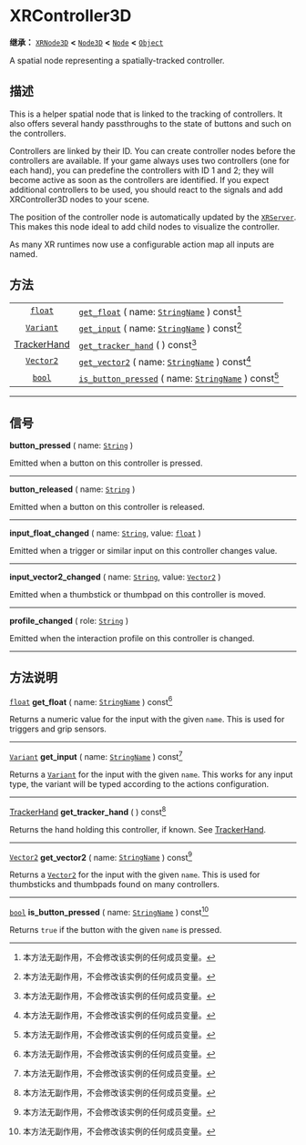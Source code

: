 <!-- ⚠ 请勿编辑本文件 ⚠ -->
<!-- 本文档使用脚本从 WeDot 引擎源码仓库生成。 -->
<!-- 生成脚本：https://github.com/WeDot-Engine/WeDot/tree/4.3/doc/tools/make_md.py； -->
<!-- 原文件：https://github.com/WeDot-Engine/WeDot/tree/4.3/doc/classes/XRController3D.xml。 -->

<div id="_class_xrcontroller3d"></div>

# XRController3D

**继承：** [`XRNode3D`](class_xrnode3d.md) **<** [`Node3D`](class_node3d.md) **<** [`Node`](class_node.md) **<** [`Object`](class_object.md)

A spatial node representing a spatially-tracked controller.

## 描述

This is a helper spatial node that is linked to the tracking of controllers. It also offers several handy passthroughs to the state of buttons and such on the controllers.

Controllers are linked by their ID. You can create controller nodes before the controllers are available. If your game always uses two controllers (one for each hand), you can predefine the controllers with ID 1 and 2; they will become active as soon as the controllers are identified. If you expect additional controllers to be used, you should react to the signals and add XRController3D nodes to your scene.

The position of the controller node is automatically updated by the [`XRServer`](class_xrserver.md). This makes this node ideal to add child nodes to visualize the controller.

As many XR runtimes now use a configurable action map all inputs are named.

## 方法

|||
|:-:|:--|
| [`float`](class_float.md)                            | [`get_float`](class_xrcontroller3d.md#class_xrcontroller3d_method_get_float) ( name: [`StringName`](class_stringname.md) ) const[^const]                 |
| [`Variant`](class_variant.md)                        | [`get_input`](class_xrcontroller3d.md#class_xrcontroller3d_method_get_input) ( name: [`StringName`](class_stringname.md) ) const[^const]                 |
| [TrackerHand](#enum_xrpositionaltracker_trackerhand) | [`get_tracker_hand`](class_xrcontroller3d.md#class_xrcontroller3d_method_get_tracker_hand) ( ) const[^const]                                             |
| [`Vector2`](class_vector2.md)                        | [`get_vector2`](class_xrcontroller3d.md#class_xrcontroller3d_method_get_vector2) ( name: [`StringName`](class_stringname.md) ) const[^const]             |
| [`bool`](class_bool.md)                              | [`is_button_pressed`](class_xrcontroller3d.md#class_xrcontroller3d_method_is_button_pressed) ( name: [`StringName`](class_stringname.md) ) const[^const] |

<!-- rst-class:: classref-section-separator -->

---

## 信号

<div id="_class_class_xrcontroller3d_signal_button_pressed"></div>

**button_pressed** ( name: [`String`](class_string.md) ) <div id="class_xrcontroller3d_signal_button_pressed"></div>

Emitted when a button on this controller is pressed.

<!-- rst-class:: classref-item-separator -->

---

<div id="_class_class_xrcontroller3d_signal_button_released"></div>

**button_released** ( name: [`String`](class_string.md) ) <div id="class_xrcontroller3d_signal_button_released"></div>

Emitted when a button on this controller is released.

<!-- rst-class:: classref-item-separator -->

---

<div id="_class_class_xrcontroller3d_signal_input_float_changed"></div>

**input_float_changed** ( name: [`String`](class_string.md), value: [`float`](class_float.md) ) <div id="class_xrcontroller3d_signal_input_float_changed"></div>

Emitted when a trigger or similar input on this controller changes value.

<!-- rst-class:: classref-item-separator -->

---

<div id="_class_class_xrcontroller3d_signal_input_vector2_changed"></div>

**input_vector2_changed** ( name: [`String`](class_string.md), value: [`Vector2`](class_vector2.md) ) <div id="class_xrcontroller3d_signal_input_vector2_changed"></div>

Emitted when a thumbstick or thumbpad on this controller is moved.

<!-- rst-class:: classref-item-separator -->

---

<div id="_class_class_xrcontroller3d_signal_profile_changed"></div>

**profile_changed** ( role: [`String`](class_string.md) ) <div id="class_xrcontroller3d_signal_profile_changed"></div>

Emitted when the interaction profile on this controller is changed.

<!-- rst-class:: classref-section-separator -->

---

## 方法说明

<div id="_class_xrcontroller3d_method_get_float"></div>

[`float`](class_float.md) **get_float** ( name: [`StringName`](class_stringname.md) ) const[^const]<div id="class_xrcontroller3d_method_get_float"></div>

Returns a numeric value for the input with the given `name`. This is used for triggers and grip sensors.

<!-- rst-class:: classref-item-separator -->

---

<div id="_class_xrcontroller3d_method_get_input"></div>

[`Variant`](class_variant.md) **get_input** ( name: [`StringName`](class_stringname.md) ) const[^const]<div id="class_xrcontroller3d_method_get_input"></div>

Returns a [`Variant`](class_variant.md) for the input with the given `name`. This works for any input type, the variant will be typed according to the actions configuration.

<!-- rst-class:: classref-item-separator -->

---

<div id="_class_xrcontroller3d_method_get_tracker_hand"></div>

[TrackerHand](#enum_xrpositionaltracker_trackerhand) **get_tracker_hand** ( ) const[^const]<div id="class_xrcontroller3d_method_get_tracker_hand"></div>

Returns the hand holding this controller, if known. See [TrackerHand](#enum_xrpositionaltracker_trackerhand).

<!-- rst-class:: classref-item-separator -->

---

<div id="_class_xrcontroller3d_method_get_vector2"></div>

[`Vector2`](class_vector2.md) **get_vector2** ( name: [`StringName`](class_stringname.md) ) const[^const]<div id="class_xrcontroller3d_method_get_vector2"></div>

Returns a [`Vector2`](class_vector2.md) for the input with the given `name`. This is used for thumbsticks and thumbpads found on many controllers.

<!-- rst-class:: classref-item-separator -->

---

<div id="_class_xrcontroller3d_method_is_button_pressed"></div>

[`bool`](class_bool.md) **is_button_pressed** ( name: [`StringName`](class_stringname.md) ) const[^const]<div id="class_xrcontroller3d_method_is_button_pressed"></div>

Returns `true` if the button with the given `name` is pressed.

[^virtual]: 本方法通常需要用户覆盖才能生效。
[^const]: 本方法无副作用，不会修改该实例的任何成员变量。
[^vararg]: 本方法除了能接受在此处描述的参数外，还能够继续接受任意数量的参数。
[^constructor]: 本方法用于构造某个类型。
[^static]: 调用本方法无需实例，可直接使用类名进行调用。
[^operator]: 本方法描述的是使用本类型作为左操作数的有效运算符。
[^bitfield]: 这个值是由下列位标志构成位掩码的整数。
[^void]: 无返回值。
